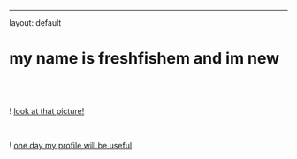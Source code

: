 ---
layout: default

# <h1> my name is freshfishem and im new<h1>
<br>

! [look at that picture!](https://i.ytimg.com/vi/wY9MQdMCabU/maxresdefault.jpg)

<br>

! [one day my profile will be useful](https://github.com/freshfishem)
